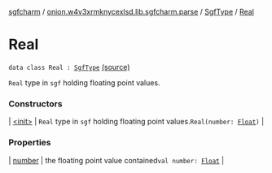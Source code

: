 [sgfcharm](../../../index.md) / [onion.w4v3xrmknycexlsd.lib.sgfcharm.parse](../../index.md) / [SgfType](../index.md) / [Real](./index.md)

# Real

`data class Real : `[`SgfType`](../index.md) [(source)](https://github.com/w4v3/sgfcharm/tree/master/sgfcharm/src/main/java/onion/w4v3xrmknycexlsd/lib/sgfcharm/parse/SgfTree.kt#L386)

`Real` type in `sgf` holding floating point values.

### Constructors

| [&lt;init&gt;](-init-.md) | `Real` type in `sgf` holding floating point values.`Real(number: `[`Float`](https://kotlinlang.org/api/latest/jvm/stdlib/kotlin/-float/index.html)`)` |

### Properties

| [number](number.md) | the floating point value contained`val number: `[`Float`](https://kotlinlang.org/api/latest/jvm/stdlib/kotlin/-float/index.html) |

